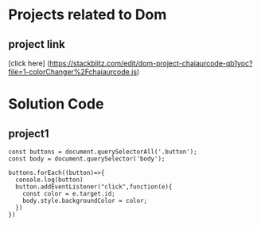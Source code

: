 # Projects related to Dom
## project link
[click here] (https://stackblitz.com/edit/dom-project-chaiaurcode-qb1yoc?file=1-colorChanger%2Fchaiaurcode.js)
# Solution Code 

## project1 
```
const buttons = document.querySelectorAll('.button');
const body = document.querySelector('body');

buttons.forEach((button)=>{
  console.log(button)
  button.addEventListener("click",function(e){
    const color = e.target.id;
    body.style.backgroundColor = color;
  })
})
```
